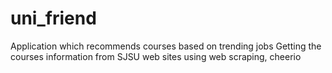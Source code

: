 # uni_friend
Application which recommends courses based on trending jobs 
Getting the courses information from SJSU web sites using web scraping, cheerio 
